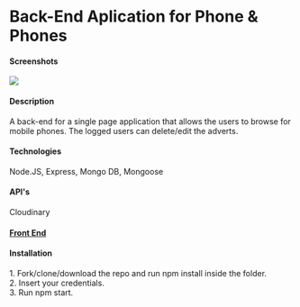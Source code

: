 <h1>Back-End Aplication for Phone & Phones</h1>

<h4>Screenshots</h4>
<img src="https://upload.wikimedia.org/wikipedia/commons/thumb/d/d9/Node.js_logo.svg/1200px-Node.js_logo.svg.png"/>

<h4>Description</h4>
A back-end for a single page application that allows the users to browse for mobile phones. The logged users can delete/edit the adverts.

<h4>Technologies</h4>
Node.JS, Express, Mongo DB, Mongoose

<h4>API's</h4>
Cloudinary

<a href="https://github.com/YordanKrushkov/phoneandphones"><h4>Front End</h4></a>

<h4>Installation</h4>
1. Fork/clone/download the repo and run npm install inside the folder.<br/>
2. Insert your credentials.<br/> 
3. Run npm start.<br/> 
<br/> 